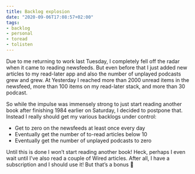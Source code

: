 ```yaml
---
title: Backlog explosion
date: "2020-09-06T17:08:57+02:00"
tags:
- backlog
- personal
- toread
- tolisten
---
```


Due to me returning to work last Tuesday, I completely fell off the radar when it came to reading newsfeeds. But even before that I just added new articles to my read-later app and also the number of unplayed podcasts grew and grew. At Yesterday I reached more than 2000 unread items in the newsfeed, more than 100 items on my read-later stack, and more than 30 podcast.

So while the impulse was immensely strong to just start reading another book after finishing 1984 earlier on Saturday, I decided to postpone that. Instead I really should get my various backlogs under control:

- Get to zero on the newsfeeds at least once every day
- Eventually get the number of to-read articles below 10
- Eventually get the number of unplayed podcasts to zero

Until this is done I won’t start reading another book! Heck, perhaps I even wait until I’ve also read a couple of Wired articles. After all, I have a subscription and I should use it! But that’s a bonus 🤪
